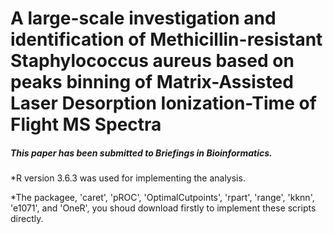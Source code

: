 # A large-scale investigation and identification of Methicillin-resistant Staphylococcus aureus based on peaks binning of Matrix-Assisted Laser Desorption Ionization-Time of Flight MS Spectra

##### This paper has been submitted to Briefings in Bioinformatics.

*R version 3.6.3 was used for implementing the analysis.

*The packagee, 'caret', 'pROC', 'OptimalCutpoints', 'rpart', 'range', 'kknn', 'e1071', and 'OneR', you shoud download firstly to implement these scripts directly.
